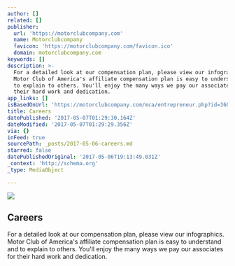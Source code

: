 ```yaml
---
author: []
related: []
publisher:
  url: 'https://motorclubcompany.com'
  name: Motorclubcompany
  favicon: 'https://motorclubcompany.com/favicon.ico'
  domain: motorclubcompany.com
keywords: []
description: >-
  For a detailed look at our compensation plan, please view our infographics.
  Motor Club of America's affiliate compensation plan is easy to understand and
  to explain to others. You'll enjoy the many ways we pay our associates for
  their hard work and dedication.
app_links: []
isBasedOnUrl: 'https://motorclubcompany.com/mca/entrepreneur.php?id=360marketing'
title: Careers
datePublished: '2017-05-07T01:29:30.164Z'
dateModified: '2017-05-07T01:29:29.356Z'
via: {}
inFeed: true
sourcePath: _posts/2017-05-06-careers.md
starred: false
datePublishedOriginal: '2017-05-06T19:13:49.031Z'
_context: 'http://schema.org'
_type: MediaObject

---
```

<article style=""><img src="https://imgflo.herokuapp.com/graph/2b2431f8e7ba7b0/1b9083a7622e4f6dec7e8dcd5caedd1d/noop.jpg?input=https%3A%2F%2Fstatic-pixelperfectphot1.netdna-ssl.com%2Fimages%2Fcompme.jpg" /><h1>Careers</h1><p>For a detailed look at our compensation plan, please view our infographics. Motor Club of America's affiliate compensation plan is easy to understand and to explain to others. You'll enjoy the many ways we pay our associates for their hard work and dedication.</p></article>